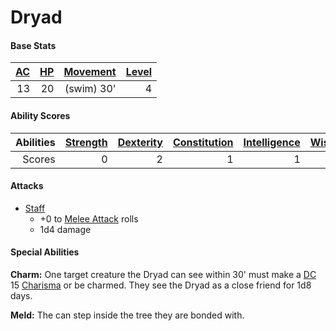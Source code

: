 # Dryad

#### Base Stats

| [AC](../../../Player%20Characters/Derived%20Statistics/Armor%20Class.md) | [HP](../../../Player%20Characters/Derived%20Statistics/Health%20Points.md) | [Movement](../../../Game%20Procedures/Movement.md) | [Level](../../../Player%20Characters/Derived%20Statistics/Level.md) |
| -----------------------------------------------------------------------: | -------------------------------------------------------------------------: | -------------------------------------------------: | ------------------------------------------------------------------: |
|                                                                       13 |                                                                         20 |                                         (swim) 30' |                                                                   4 |
#### Ability Scores

| Abilities | [Strength](../../../Player%20Characters/Chosen%20Statistics/Strength.md) | [Dexterity](../../../Player%20Characters/Chosen%20Statistics/Dexterity.md) | [Constitution](../../../Player%20Characters/Chosen%20Statistics/Constitution.md) | [Intelligence](../../../Player%20Characters/Chosen%20Statistics/Intelligence.md) | [Wisdom](../../../Player%20Characters/Chosen%20Statistics/Wisdom.md)<br> | [Charisma](../../../Player%20Characters/Chosen%20Statistics/Charisma.md)<br> |
| --------: | -----------------------------------------------------------------------: | -------------------------------------------------------------------------: | -------------------------------------------------------------------------------: | -------------------------------------------------------------------------------: | -----------------------------------------------------------------------: | ---------------------------------------------------------------------------: |
|    Scores |                                                                        0 |                                                                          2 |                                                                                1 |                                                                                1 |                                                                        3 |                                                                            4 |
#### Attacks
- [Staff](../../../Items/Individual%20Item%20Cards/Weapons/Melee%20Weapons/Small%20Simple%20Weapon.md)
	- +0 to [Melee Attack](../../../Game%20Procedures/Melee%20Attack.md) rolls
	- 1d4 damage
#### Special Abilities
**Charm:** One target creature the Dryad can see within 30' must make a [DC](../../../Game%20Procedures/DC.md) 15 [Charisma](../../../Player%20Characters/Chosen%20Statistics/Charisma.md) or be charmed. They see the Dryad as a close friend for 1d8 days.

**Meld:** The can step inside the tree they are bonded with.